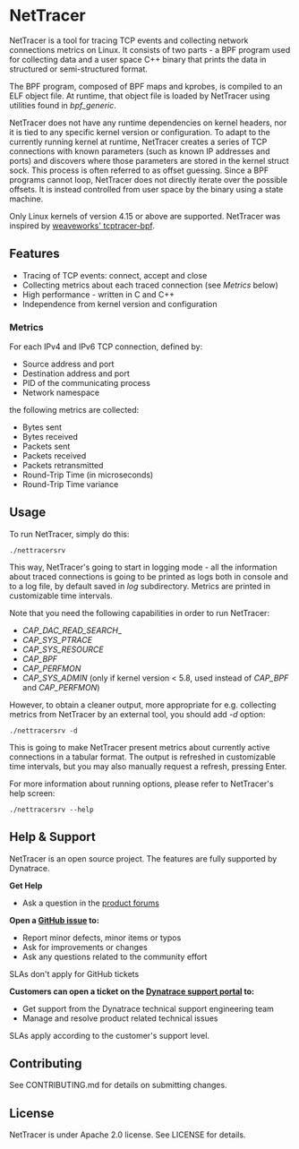 # NetTracer

NetTracer is a tool for tracing TCP events and collecting network connections metrics on Linux. It consists of two parts - a BPF program used for collecting data and a user space C++ binary that prints the data in structured or semi-structured format.

The BPF program, composed of BPF maps and kprobes, is compiled to an ELF object file. At runtime, that object file is loaded by NetTracer using utilities found in _bpf\_generic_.

NetTracer does not have any runtime dependencies on kernel headers, nor it is tied to any specific kernel version or configuration. To adapt to the currently running kernel at runtime, NetTracer creates a series of TCP connections with known parameters (such as known IP addresses and ports) and discovers where those parameters are stored in the kernel struct sock. This process is often referred to as offset guessing. Since a BPF programs cannot loop, NetTracer does not directly iterate over the possible offsets. It is instead controlled from user space by the binary using a state machine.

Only Linux kernels of version 4.15 or above are supported. NetTracer was inspired by [weaveworks' tcptracer-bpf](https://github.com/weaveworks/tcptracer-bpf).

## Features

- Tracing of TCP events: connect, accept and close
- Collecting metrics about each traced connection (see _Metrics_ below)
- High performance - written in C and C++
- Independence from kernel version and configuration

### Metrics

For each IPv4 and IPv6 TCP connection, defined by:

- Source address and port
- Destination address and port
- PID of the communicating process
- Network namespace

the following metrics are collected:

- Bytes sent
- Bytes received
- Packets sent
- Packets received
- Packets retransmitted
- Round-Trip Time (in microseconds)
- Round-Trip Time variance


## Usage

To run NetTracer, simply do this:

```
./nettracersrv
```

This way, NetTracer's going to start in logging mode - all the information about traced connections is going to be printed as logs both in console and to a log file, by default saved in _log_ subdirectory. Metrics are printed in customizable time intervals.

Note that you need the following capabilities in order to run NetTracer:

- _CAP\_DAC\_READ_SEARCH__
- _CAP\_SYS\_PTRACE_
- _CAP\_SYS\_RESOURCE_
- _CAP\_BPF_
- _CAP\_PERFMON_
- _CAP\_SYS\_ADMIN_ (only if kernel version < 5.8, used instead of _CAP\_BPF_ and _CAP\_PERFMON_)

However, to obtain a cleaner output, more appropriate for e.g. collecting metrics from NetTracer by an external tool, you should add _-d_ option:

```
./nettracersrv -d
```

This is going to make NetTracer present metrics about currently active connections in a tabular format. The output is refreshed in customizable time intervals, but you may also manually request a refresh, pressing Enter.

For more information about running options, please refer to NetTracer's help screen:

```
./nettracersrv --help
```

## Help & Support

NetTracer is an open source project. The features are fully supported by Dynatrace.

**Get Help**

- Ask a question in the [product forums](https://community.dynatrace.com/t5/Using-Dynatrace/ct-p/UsingDynatrace)

**Open a [GitHub issue](https://github.com/dynatrace-oss/nettracer-bpf/issues/new) to:**

- Report minor defects, minor items or typos
- Ask for improvements or changes
- Ask any questions related to the community effort

SLAs don't apply for GitHub tickets

**Customers can open a ticket on the [Dynatrace support portal](https://support.dynatrace.com/supportportal/) to:**

- Get support from the Dynatrace technical support engineering team
- Manage and resolve product related technical issues

SLAs apply according to the customer's support level.

## Contributing

See CONTRIBUTING.md for details on submitting changes.

## License

NetTracer is under Apache 2.0 license. See LICENSE for details.
